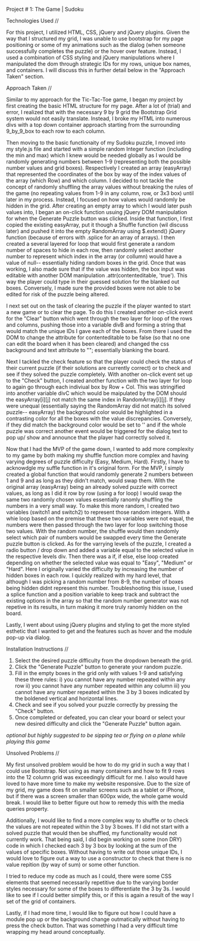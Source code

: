 Project # 1: The Game | Sudoku

Technologies Used //

For this project, I utilized HTML, CSS, jQuery and jQuery plugins. Given the way that I structured my grid, I was unable to use bootstrap for my page positioning or some of my animations such as the dialog (when someone successfully completes the puzzle) or the hover over feature. Instead, I used a combination of CSS styling and jQuery manipulations where I manipulated the dom through strategic IDs for my rows, unique box names, and containers. I will discuss this in further detail below in the "Approach Taken" section. 


Approach Taken //

Similar to my approach for the Tic-Tac-Toe game, I began my project by first creating the basic HTML structure for my page. After a lot of (trial) and error, I realized that with the necessary 9 by 9 grid the Bootstrap Grid system would not easily translate. Instead, I broke my HTML into numerous divs with a top down container approach starting from the surrounding 9_by_9_box to each row to each column. 

Then moving to the basic functionaity of my Sudoku puzzle, I moved into my style.js file and started with a simple random Integer function (including the min and max) which I knew would be needed globally as I would be randomly generating numbers between 1-9 (representing both the possible number values and grid boxes). Respectively I created an array (easyArray) that represented the coordinates of the box by way of the index values of the array (which Row) and which column. I decided to not tackle the concept of randomly shuffling the array values without breaking the rules of the game (no repeating values from 1-9 in any column, row, or 3x3 box) until later in my process. Instead, I focused on how values would randomly be hidden in the grid. After creating an empty array to which I would later push values into, I began an on-click function usuing jQuery DOM manipulation for when the Generate Puzzle button was clicked. Inside that function, I first copied the existing easyArray, put it though a Shuffle function (wil discuss later) and pushed it into the empty RandomArray using $.extend() jQuery function (because of errors with .splice for an array of arrays). I then created a several layered for loop that would first generate a random number of spaces to hide in each row, then randomly select another number to represent which index in the array (or collumn) would have a value of null-- essentially hiding random boxes in the grid. Once that was working, I also made sure that if the value was hidden, the box input was editable with another DOM manipulation .attr(contenteditable, 'true'). This way the player could type in their guessed solution for the blanked out boxes. Conversely, I made sure the provided boxes were not able to be edited for risk of the puzzle being altered. 

I next set out on the task of clearing the puzzle if the player wanted to start a new game or to clear the page. To do this I created another on-click event for the "Clear" button which went through the two layer for loop of the rows and columns, pushing those into a variable divB and forming a string that would match the unique IDs I gave each of the boxes. From there I used the DOM to change the attribute for contenteditable to be false (so that no one can edit the board when it has been cleared) and changed the css background  and text attribute to ""; essentially blanking the board. 

Next I tackled the check feature so that the player could check the status of their current puzzle (if their solutions are currently correct) or to check and see if they solved the puzzle completely. With another on-click event set up to the "Check" button, I created another function with the two layer for loop to again go through each indiviual box by Row + Col. This was stringified into another variable divC which would be maipulated by the DOM should the easyArray[i][j] not match the same index in RandomArray[i][j]. If they were unequal (essentially saying the RandomArray did not match its solved puzzle-- easyArray) the background color would be highlighted in a contrasting color for all the boxes with the value discrepancies. Conversely, if they did match the background color would be set to '' and if the whole puzzle was correct another event would be triggered for the dialog text to pop up/ show and announce that the player had correctly solved it. 

Now that I had the MVP of the game down, I wanted to add more complexity to my game by both making my shuffle function more complex and having varying degrees of puzzle difficulty (Easy, Medium, Hard). Firstly, I have to acknowdgle my suffle function in it's original form. For the MVP, I simply created a global function that would randomly generate 2 numbers between 1 and 9 and as long as they didn't match, would swap them. With the original array (easyArray) being an already solved puzzle with correct values, as long as I did it row by row (using a for loop) I would swap the same two randomly chosen values essentially ranomly shuffling the numbers in a very small way. To make this more random, I created two variables (switch1 and switch2) to represent those random integers. With a whie loop based on the premise that these two variables were not equal, the numbers were then passed through the two layer for loop switching those two values. With the random number, the shuffle would then randomly select which pair of numbers would be swapped every time the Generate puzzle button is clicked. As for the varrying levels of the puzzle, I created a radio button / drop down and added a variable equal to the selected value in the respective levels div. Then there was a if, if else, else loop created depending on whether the selected value was equal to "Easy", "Medium" or "Hard". Here I originally varied the difficulty by increasing the number of hidden boxes in each row. I quickly realized with my hard level, that although I was picking a random number from 8-9, the number of boxes being hidden didnt represent this number. Troubleshooting this issue, I used a splice function and a position variable to keep track and subtract the existing options in the array so that the random number generator was not repetive in its results, in turn making it more truly ranomly hidden on the board. 

Lastly, I went about using jQuery plugins and styling to get the more styled esthetic that I wanted to get and the features such as hover and the module pop-up via dialog. 


Installation Instructions //

1. Select the desired puzzle difficulty from the dropdown beneath the grid.
2. Click the "Generate Puzzle" button to generate your random puzzle. 
3. Fill in the empty boxes in the grid only with values 1-9 and satisfying these three rules:
	i) you cannot have any number repeated within any row
	ii) you cannot have any number repeated within any column
	iii) you cannot have any number repeated within the 3 by 3 boxes indicated by the boldened vertical and horizontal lines. 
4. Check and see if you solved your puzzle correctly by pressing the "Check" button. 
5. Once completed or defeated, you can clear your board or select your new desired difficulty and click the "Generate Puzzle" button again. 

*optional but highly suggested to be sipping tea or flying on a plane while playing this game*

Unsolved Problems //

My first unsolved problem would be how to do my grid in such a way that I could use Bootstrap. Not using as many containers and how to fit 9 rows into the 12 column grid was exceedingly difficult for me. I also would have loved to have more time to make my website responsive. Due to the size of my grid, my game does fit on smaller screens such as a tablet or iPhone, but if there was a screen smaller than 600px wide, the whole game would break. I would like to better figure out how to remedy this with the media queries property. 

Additionally, I would like to find a more complex way to shuffle or to check the values are not repeated within the 3 by 3 boxes. If I did not start with a solved puzzle that would then be shuffled, my functionality would not currently work. That being said, I did begin working on some (non DRY) code in which I checked each 3 by 3 box by looking at the sum of the values of specific boxes. Without having to write out those unique IDs, I would love to figure out a way to use a constructor to check that there is no value repition (by way of sum) or some other function. 

I tried to reduce my code as much as I could, there were some CSS elements that seemed necessarily repetitive due to the varying border styles necessary for some of the boxes to differentiate the 3 by 3s. I would like to see if I could better simplify this, or if this is again a result of the way I set of the grid of containers. 

Lastly, if I had more time, I would like to figure out how I could have a module pop up or the background change outmatically without having to press the check button. That was something I had a very difficult time wrapping my head around conceptually. 


